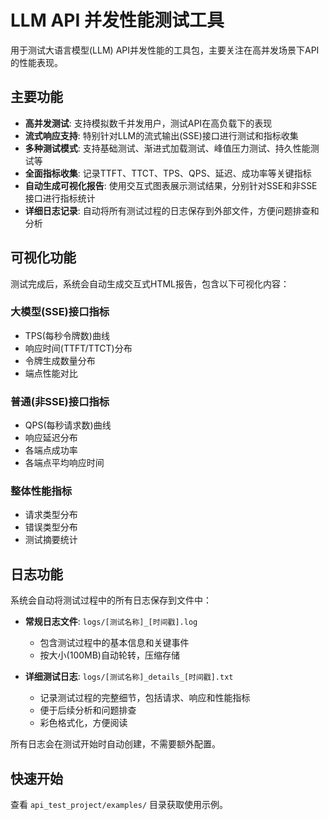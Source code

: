 # LLM API 并发性能测试工具

用于测试大语言模型(LLM) API并发性能的工具包，主要关注在高并发场景下API的性能表现。

## 主要功能

- **高并发测试**: 支持模拟数千并发用户，测试API在高负载下的表现
- **流式响应支持**: 特别针对LLM的流式输出(SSE)接口进行测试和指标收集
- **多种测试模式**: 支持基础测试、渐进式加载测试、峰值压力测试、持久性能测试等
- **全面指标收集**: 记录TTFT、TTCT、TPS、QPS、延迟、成功率等关键指标
- **自动生成可视化报告**: 使用交互式图表展示测试结果，分别针对SSE和非SSE接口进行指标统计
- **详细日志记录**: 自动将所有测试过程的日志保存到外部文件，方便问题排查和分析

## 可视化功能

测试完成后，系统会自动生成交互式HTML报告，包含以下可视化内容：

### 大模型(SSE)接口指标
- TPS(每秒令牌数)曲线
- 响应时间(TTFT/TTCT)分布
- 令牌生成数量分布
- 端点性能对比

### 普通(非SSE)接口指标
- QPS(每秒请求数)曲线
- 响应延迟分布
- 各端点成功率
- 各端点平均响应时间

### 整体性能指标
- 请求类型分布
- 错误类型分布
- 测试摘要统计

## 日志功能

系统会自动将测试过程中的所有日志保存到文件中：

- **常规日志文件**: `logs/[测试名称]_[时间戳].log`
  - 包含测试过程中的基本信息和关键事件
  - 按大小(100MB)自动轮转，压缩存储

- **详细测试日志**: `logs/[测试名称]_details_[时间戳].txt`
  - 记录测试过程的完整细节，包括请求、响应和性能指标
  - 便于后续分析和问题排查
  - 彩色格式化，方便阅读

所有日志会在测试开始时自动创建，不需要额外配置。

## 快速开始

查看 `api_test_project/examples/` 目录获取使用示例。 